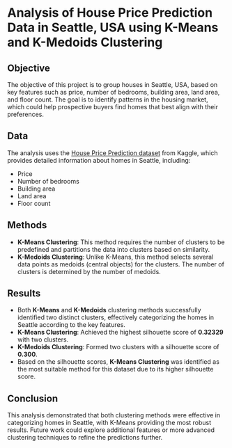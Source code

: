 # Analysis of House Price Prediction Data in Seattle, USA using K-Means and K-Medoids Clustering

## Objective
The objective of this project is to group houses in Seattle, USA, based on key features such as price, number of bedrooms, building area, land area, and floor count. The goal is to identify patterns in the housing market, which could help prospective buyers find homes that best align with their preferences.

## Data
The analysis uses the [House Price Prediction dataset](https://www.kaggle.com/datasets/shree1992/housedata?select=data.csv) from Kaggle, which provides detailed information about homes in Seattle, including:
- Price
- Number of bedrooms
- Building area
- Land area
- Floor count

## Methods
- **K-Means Clustering**: This method requires the number of clusters to be predefined and partitions the data into clusters based on similarity.
- **K-Medoids Clustering**: Unlike K-Means, this method selects several data points as medoids (central objects) for the clusters. The number of clusters is determined by the number of medoids.

## Results
- Both **K-Means** and **K-Medoids** clustering methods successfully identified two distinct clusters, effectively categorizing the homes in Seattle according to the key features.
- **K-Means Clustering**: Achieved the highest silhouette score of **0.32329** with two clusters.
- **K-Medoids Clustering**: Formed two clusters with a silhouette score of **0.300**.
- Based on the silhouette scores, **K-Means Clustering** was identified as the most suitable method for this dataset due to its higher silhouette score.

## Conclusion
This analysis demonstrated that both clustering methods were effective in categorizing homes in Seattle, with K-Means providing the most robust results. Future work could explore additional features or more advanced clustering techniques to refine the predictions further.
